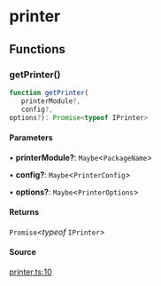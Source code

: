 # printer

## Functions

### getPrinter()

```ts
function getPrinter(
   printerModule?, 
   config?, 
options?): Promise<typeof IPrinter>
```

#### Parameters

• **printerModule?**: `Maybe`\<`PackageName`\>

• **config?**: `Maybe`\<`PrinterConfig`\>

• **options?**: `Maybe`\<`PrinterOptions`\>

#### Returns

`Promise`\<*typeof* `IPrinter`\>

#### Source

[printer.ts:10](https://github.com/graphql-markdown/graphql-markdown/blob/main/packages/core/src/printer.ts#L10)
